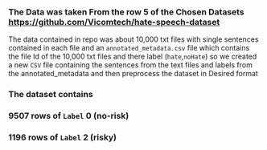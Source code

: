 ### The Data was taken From the row 5 of the Chosen Datasets https://github.com/Vicomtech/hate-speech-dataset 
The data contained in repo was about 10,000 txt files with single sentences contained in each file and an `annotated_metadata.csv` file which contains the file Id of the 
10,000 txt files and there label (`hate`,`noHate`)
so we created a new `CSV` file containing the sentences from the text files and labels from the annotated_metadata 
and then preprocess the dataset in Desired format
### The dataset contains 
### 9507 rows of `Label` 0 (no-risk)
### 1196 rows of `Label` 2 (risky)
